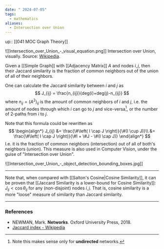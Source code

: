 ```yaml
---
date: " 2024-07-05"
tags:
  - mathematics
aliases:
  - Intersection over Union
---
```


up:: [[041 MOC Graph Theory]]

![[Intersection_over_Union_-_visual_equation.png]]
Intersection over Union, visually. Source: [Wikipedia](https://en.wikipedia.org/wiki/Jaccard_index#/media/File:Intersection_over_Union_-_visual_equation.png).

Given a [[Simple Graph]] with [[Adjacency Matrix]] $A$ and nodes $i,j$, then their Jaccard similarity is the fraction of common neighbors out of the union of all of their neighbors.

One can calculate the Jaccard similarity between $i$ and $j$ as
$$
J_{ij} = \frac{n_{ij}}{deg(i)+deg(j)-n_{ij}}
$$
where $n_{ij} = (A^{2})_{ij}$ is the amount of common neighbors of $i$ and $j$, i.e. the amount of nodes through which $i$ can go to $j$ and vice-versa[^1], or the number of 2-paths from $i$ to $j$.

Note that this formula could be rewritten as
$$
\begin{align*}
J_{ij} &= \frac{\#\left( I \cap J \right)}{\#(I \cup J)}\\
&= \frac{\#\left( I \cap J \right)}{\#I + \#J - \#(I \cap J)}
\end{align*}
$$
I.e. it is the fraction of common neighbors (intersection) out of all of both's neighbors (union). This measure is also used in Computer Vision, under the guise of "Intersection over Union".

![[Intersection_over_Union_-_object_detection_bounding_boxes.jpg]]

---
Note that, when compared with [[Salton's Cosine|Cosine Similarity]], it can be proven that [[Jaccard Similarity is a lower-bound for Cosine Similarity]]: $J_{ij} < \cos \theta_{ij}$ for any (non-disjoint) nodes $i, j$. That is, cosine similarity is a more "loose" measure of similarity than Jaccard similarity.

---
### References
- NEWMAN, Mark. **Networks**. Oxford University Press, 2018.
- [Jaccard index - Wikipedia](https://en.wikipedia.org/wiki/Jaccard_index)

[^1]: Note this makes sense only for **undirected** networks.